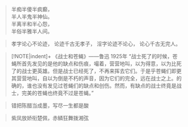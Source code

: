 > 半痴半傻半疯癫，  
> 半人半鬼半神仙。  
> 半离半和半心怨，  
> 半俗半雅半人间。

> 孝字论心不论迹，
> 论迹千古无孝子，
> 淫字论迹不论心，
> 论心千古无完人。  

>[!NOTE|indent]+ 《战士和苍蝇》——鲁迅 1925年
>“战士死了的时候，苍蝇所首先发见的是他的缺点和伤痕，嘬着，营营地叫，以为得意，以为比死了的战士更英雄。但是战士已经死了，不再来挥去它们。于是乎苍蝇们即更其营营地叫，自以为倒是不朽的声音，因为它们的完全，远在战士之上。的确的，谁也没有发见过苍蝇们的缺点和创伤。然而，有缺点的战士终竟是战士，完美的苍蝇也终竟不过是苍蝇。”

> 错把陈醋当成墨，写尽一生都是酸  

> 紫凤放娇衔楚佩，赤鳞狂舞拨湘弦